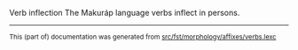 Verb inflection
The Makuráp language verbs inflect in persons.

* * *

<small>This (part of) documentation was generated from [src/fst/morphology/affixes/verbs.lexc](https://github.com/giellalt/lang-mpu/blob/main/src/fst/morphology/affixes/verbs.lexc)</small>
